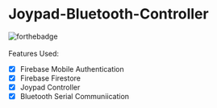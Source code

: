 # Joypad-Bluetooth-Controller
![forthebadge](https://forthebadge.com/images/badges/built-for-android.svg) <br>
<br>
Features Used:<br>
- [X] Firebase Mobile Authentication
- [X] Firebase Firestore
- [X] Joypad Controller
- [X] Bluetooth Serial Communiication

